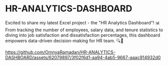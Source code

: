 # HR-ANALYTICS-DASHBOARD
Excited to share my latest Excel project - the "HR Analytics Dashboard"! 📊 From tracking the number of employees, salary data, and tenure statistics to diving into job satisfaction and dissatisfaction percentages, this dashboard empowers data-driven decision-making for HR team. 🔍💼


https://github.com/OmnyaRamadan/HR-ANALYTICS-DASHBOARD/assets/62079897/3f02f6d1-aa94-4ab5-9667-aaac914932d0

